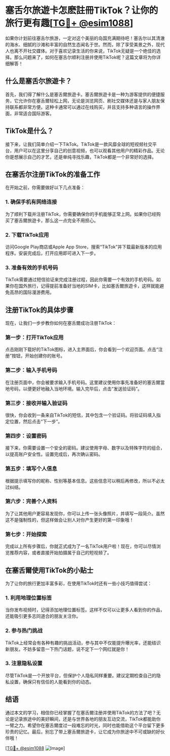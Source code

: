 # 塞舌尔旅遊卡怎麽註冊TikTok？让你的旅行更有趣[[TG💪+ @esim1088](https://t.me/s/esim1088)]

如果你计划前往塞舌尔旅游，一定对这个美丽的岛国充满期待吧！塞舌尔以其清澈的海水、细腻的沙滩和丰富的自然生态闻名于世。然而，除了享受美景之外，现代人也离不开社交媒体。对于喜欢记录生活的你来说，TikTok无疑是一个绝佳的选择。那么问题来了，如何在塞舌尔顺利注册并使用TikTok呢？这篇文章将为你详细解答！

## 什么是塞舌尔旅遊卡？

首先，我们得了解什么是塞舌爾旅遊卡。塞舌爾旅遊卡是一种为游客提供的便捷服务，它允许你在塞舌爾轻松上网，无论是浏览网页、刷社交媒体还是与家人朋友保持联系都非常方便。这种卡通常可以通过在线购买，并且支持多种语言的操作界面，非常适合国际游客。

## TikTok是什么？

接下来，让我们简单介绍一下TikTok。TikTok是一款风靡全球的短视频社交平台，用户可以在这里分享自己的创意视频，也可以观看其他用户的精彩作品。无论你是想展示自己的才艺，还是单纯寻找乐趣，TikTok都是一个非常好的选择。

## 在塞舌尔注册TikTok的准备工作

在开始之前，你需要做好以下几点准备：

### 1. 确保手机有网络连接
为了顺利下载并注册TikTok，你需要确保你的手机能够正常上网。如果你已经购买了塞舌爾旅遊卡，那么这一点完全不用担心。

### 2. 下载TikTok应用
访问Google Play商店或Apple App Store，搜索“TikTok”并下载最新版本的应用程序。安装完成后，打开应用即可进入下一步。

### 3. 准备有效的手机号码
TikTok需要通过短信验证来完成注册过程，因此你需要一个有效的手机号码。如果你在国外旅行，记得提前准备好当地的SIM卡，比如塞舌爾旅遊卡，这样就能避免高昂的国际漫游费用。

## 注册TikTok的具体步骤

现在，让我们一步步教你如何在塞舌爾成功注册TikTok：

### 第一步：打开TikTok应用
点击刚刚下载好的TikTok图标，进入主界面后，你会看到一个欢迎页面。点击“注册”按钮，开始创建你的账号。

### 第二步：输入手机号码
在注册页面中，你会被要求输入手机号码。这里建议使用你事先准备好的塞舌爾當地号码，以便更好地融入当地环境。输入完毕后，点击“发送验证码”。

### 第三步：接收并输入验证码
很快，你会收到一条来自TikTok的短信，其中包含一个验证码。将验证码填入指定位置，然后点击“下一步”。

### 第四步：设置密码
接下来，你需要设置一个安全的密码。建议使用字母、数字以及特殊字符的组合，以提高账户安全性。设置完成后，再次确认密码。

### 第五步：填写个人信息
根据提示填写你的昵称、性别等基本信息。这些信息可以稍后再修改，所以不必太过纠结。

### 第六步：完善个人资料
为了让其他用户更容易发现你，你可以上传一张头像照片，并填写一段简介。虽然这不是强制性的，但这样做会让别人对你产生更好的第一印象哦！

### 第七步：开始探索
完成以上所有步骤后，你就正式成为了一名TikTok用户啦！现在，你可以尽情浏览推荐内容，或者直接开始拍摄属于自己的短视频了。

## 在塞舌爾使用TikTok的小贴士

为了让你的旅行更加丰富多彩，在使用TikTok时还有一些小技巧值得尝试：

### 1. 利用地理位置标签
当你发布视频时，记得添加地理位置标签。这样不仅可以让更多人看到你的作品，还能吸引更多志同道合的朋友关注你。

### 2. 参与热门挑战
TikTok上经常会有各种有趣的挑战活动，参与其中不仅能提升曝光率，还能结识新朋友。不妨多留意一下热门话题，说不定下一个网红就是你！

### 3. 注意隐私设置
尽管TikTok是一个开放平台，但保护个人隐私同样重要。建议定期检查自己的隐私设置，确保只有信任的人能看到你的动态。

## 结语

通过本文的学习，相信你已经掌握了在塞舌爾注册并使用TikTok的方法了吧？无论是记录旅途中的美好瞬间，还是与世界各地的朋友互动交流，TikTok都能助你一臂之力。希望你在塞舌爾度过一段难忘的时光，同时也能借助这个平台留下更多珍贵的记忆。最后，别忘了带上塞舌爾旅遊卡，让它成为你旅途中不可或缺的好伙伴哦！

[[TG💪+ @esim1088](https://t.me/s/esim1088) ![Image](https://i.postimg.cc/4NQfJmqS/Snipaste-2025-05-13-00-14-12.png)]